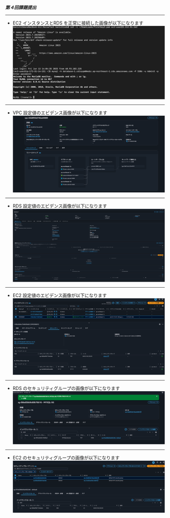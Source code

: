 ***第４回課題提出***
***
* EC2 インスタンスとRDS を正常に接続した画像が以下になります  
![接続正常画像](image3/EC2-RDS-attach-0613.png)    
***  
* VPC 設定値のエビデンス画像が以下になります  
![接続正常画像](image3/VPC3.png)
***
* RDS 設定値のエビデンス画像が以下になります  
![接続正常画像](image3/RDS-0613.png)
***  
* EC2 設定値のエビデンス画像が以下になります  
![接続正常画像](image3/EC2-0613.png)
***  
* RDS のセキュリティグループの画像が以下になります  
![接続正常画像](image3/RDS-SG-0613.png)
***
* EC2 のセキュリティグループの画像が以下になります  
![接続正常画像](image3/EC2-SG-0613.png)  
